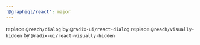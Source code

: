 ```yaml
---
'@graphiql/react': major
---
```


replace `@reach/dialog` by `@radix-ui/react-dialog`
replace `@reach/visually-hidden` by `@radix-ui/react-visually-hidden`

